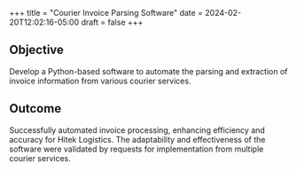 +++
title = "Courier Invoice Parsing Software"
date = 2024-02-20T12:02:16-05:00
draft = false
+++

## Objective
Develop a Python-based software to automate the parsing and extraction of invoice information from various courier services.

## Outcome
Successfully automated invoice processing, enhancing efficiency and accuracy for Hitek Logistics. The adaptability and effectiveness of the software were validated by requests for implementation from multiple courier services.
